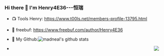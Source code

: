 ### Hi there 👋   I'm Henry4E36---恒瑞

<!--
**Henry4E36/Henry4E36** is a ✨ _special_ ✨ repository because its `README.md` (this file) appears on your GitHub profile.

Here are some ideas to get you started:

- 🔭 I’m currently working on ...
- 🌱 I’m currently learning ...
- 👯 I’m looking to collaborate on ...
- 🤔 I’m looking for help with ...
- 💬 Ask me about ...
- 📫 How to reach me: ...
- 😄 Pronouns: ...
- ⚡ Fun fact: ...
-->
- 📺 Tools Henry: https://www.t00ls.net/members-profile-13795.html

- 🛫 freebuf: https://www.freebuf.com/author/Henry4E36

- 🐧 My Github:![madneal's github stats](https://github-readme-stats.vercel.app/api?username=Henry4E36&show_icons=true&theme=radical)
- <img align="right" src="https://github-readme-stats.vercel.app/api?username=Henry4E36&show_icons=true">




